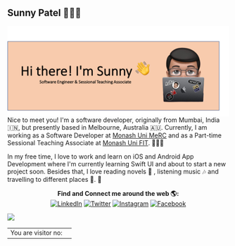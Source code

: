 ## Sunny Patel 👨🏼‍💻
<img align="right" src="https://github.com/sunnythepatel/sunnythepatel/blob/master/Picture%201.png" alt="G'day! I'm Sunny!" /><br><br>


<!--
**sunnypatel7/sunnypatel7** is a ✨ _special_ ✨ repository because its `README.md` (this file) appears on your GitHub profile.


Here are some ideas to get you started:

- 🔭 I’m currently working on ...
- 🌱 I’m currently learning ...
- 👯 I’m looking to collaborate on ...
- 🤔 I’m looking for help with ...
- 💬 Ask me about ...
- 📫 How to reach me: ...
- 😄 Pronouns: ...
- ⚡ Fun fact: ...
-->

Nice to meet you! I'm a software developer, originally from Mumbai, India 🇮🇳, but presently based in Melbourne, Australia 🇦🇺. Currently, I am working as a Software Developer at [Monash Uni MeRC](https://www.monash.edu/researchinfrastructure/eresearch?option=com_content&view=article&id=62&Itemid=154) and as a Part-time Sessional Teaching Associate at [Monash Uni FIT](https://www.monash.edu/it). 👨🏼‍💻

In my free time, I love to work and learn on iOS and Android App Development where I'm currently learning Swift UI and about to start a new project soon. Besides that, I love reading novels 📖 , listening music 🎶 and travelling to different places 🧳. 🎉

<p align="center">
 <b> Find and Connect me around the web 🌎: </b><br>
<a href="https://www.linkedin.com/in/sunnypatel07/">
<img src="https://img.shields.io/badge/-LinkedIn-%233781da" alt="LinkedIn"/></a> 
<a href="https://twitter.com/sunnythepatel">
<img src="https://img.shields.io/badge/-Twitter-%231DA1F2" alt="Twitter" /></a>  
<a href="https://www.instagram.com/sunny.patel07/">
<img src="https://img.shields.io/badge/-Instagram-%23eb13a5" alt="Instagram" /></a> 
<a href="https://www.facebook.com/sunny.patel07">
<img src="https://img.shields.io/badge/-Facebook-%239146FF" alt="Facebook" /></a> 
</p>

<img src="https://github-readme-stats.vercel.app/api?username=sunnythepatel&&show_icons=true&title_color=ffffff&icon_color=bb2acf&text_color=daf7dc&bg_color=191919">
<!-- ![Visitor Count](https://profile-counter.glitch.me/sunnythepatel/count.svg) -->

<table align="center">
  <tr>
    <td>You are visitor no:</td>
    <td><img src="https://profile-counter.glitch.me/sunnythepatel/count.svg" alt="" /></td>
  </tr>
</table>
